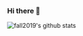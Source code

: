 ### Hi there 👋
<img align="center" src="https://github-readme-stats.vercel.app/api?username=fall2019&show_icons=true&include_all_commits=true&theme=algolia&hide_border=true" alt="fall2019's github stats"/>
